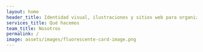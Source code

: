 ```yaml
---
layout: home
header_title: Identidad visual, ilustraciones y sitios web para organizaciones conscientes y amigables.
services_title: Qué hacemos
team_title: Nosotros
permalink: /
image: assets/images/fluorescente-card-image.png
---
```

